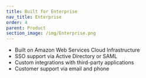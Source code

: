 ```yaml
---
title: Built for Enterprise
nav_title: Enterprise
order: 4
parent: Product
section_image: /img/Enterprise.png
---
```



* Built on Amazon Web Services Cloud Infrastructure
* SSO support via Active Directory or SAML
* Custom integrations with third-party applications
* Customer support via email and phone

